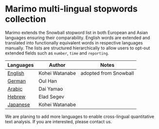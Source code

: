 # Marimo multi-lingual stopwords collection

Marimo extends the Snowball stopword list in both European and Asian languages ensuring their comparability. English words are extended and translated into functionally equivalent words in respective languages manually. The lists are structured hierarchically to allow users to opt-out extended fields such as `number`, `time` and `reporting`.

Languages | Author | Notes
--- | --- | ---
 [English](blob/master/yaml/stopwords_en.yml) | Kohei Watanabe | adopted from Snowball
 [German](blob/master/yaml/stopwords_de.yml) | Oul Han |
 [Arabic](blob/master/yaml/stopwords_ar.yml) | Dai Yamao |
 [Hebrew](blob/master/yaml/stopwords_he.yml) | Elad Segev |
 [Japanese](blob/master/yaml/stopwords_ja.yml) | Kohei Watanabe
 
We are planing to add more languages to enable cross-lingual quantitative text analysis. If you are interested, please contact us.

